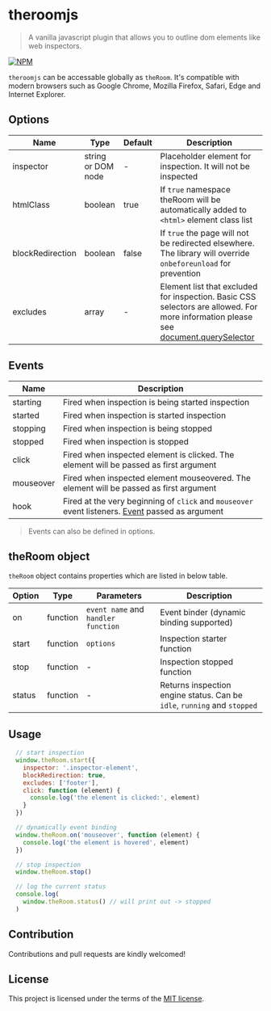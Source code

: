 # theroomjs
> A vanilla javascript plugin that allows you to outline dom elements like web inspectors.

[![NPM](https://nodei.co/npm/theroomjs.png)](https://nodei.co/npm/theroomjs/)

`theroomjs` can be accessable globally as `theRoom`. It's compatible with modern browsers such as Google Chrome, Mozilla Firefox, Safari, Edge and Internet Explorer.

## Options

| Name              | Type               | Default    | Description                         |
| ---               | ---                | ---        | ---                                 |
| inspector         | string or DOM node | -          | Placeholder element for inspection. It will not be inspected  |
| htmlClass         | boolean            | true       | If `true` namespace theRoom will be automatically added to `<html>` element class list |
| blockRedirection  | boolean            | false      | If `true` the page will not be redirected elsewhere. The library will override `onbeforeunload` for prevention |
| excludes          | array              | -          | Element list that excluded for inspection. Basic CSS selectors are allowed. For more information please see [document.querySelector](https://developer.mozilla.org/en-US/docs/Web/API/Document/querySelector) |

## Events

| Name       | Description                                              |
| ---        | ---                                                      |
| starting   | Fired when inspection is being started inspection        |
| started    | Fired when inspection is started inspection              |
| stopping   | Fired when inspection is being stopped                   |
| stopped    | Fired when inspection is stopped                         |
| click      | Fired when inspected element is clicked. The element will be passed as first argument  |
| mouseover  | Fired when inspected element mouseovered. The element will be passed as first argument |
| hook       | Fired at the very beginning of `click` and `mouseover` event listeners. [Event](https://developer.mozilla.org/en-US/docs/Web/API/Event) passed as argument |

> Events can also be defined in options.

## theRoom object

`theRoom` object contains properties which are listed in below table.

| Option            | Type     | Parameters                          | Description                                               |
| ---               | ---      | ---                                 | ---                                                       |
| on                | function | `event name` and `handler function` | Event binder (dynamic binding supported)                  |
| start             | function | `options`                           | Inspection starter function                               |
| stop              | function | -                                   | Inspection stopped function                               |
| status            | function | -                                   | Returns inspection engine status. Can be `idle`, `running` and `stopped` |

## Usage

```javascript
  // start inspection
  window.theRoom.start({
    inspector: '.inspector-element',
    blockRedirection: true,
    excludes: ['footer'],
    click: function (element) {
      console.log('the element is clicked:', element)
    }
  })

  // dynamically event binding
  window.theRoom.on('mouseover', function (element) {
    console.log('the element is hovered', element)
  })

  // stop inspection
  window.theRoom.stop()

  // log the current status
  console.log(
    window.theRoom.status() // will print out -> stopped
  )
```

## Contribution
Contributions and pull requests are kindly welcomed!

## License
This project is licensed under the terms of the [MIT license](https://github.com/hsynlms/theroomjs/blob/master/LICENSE).

